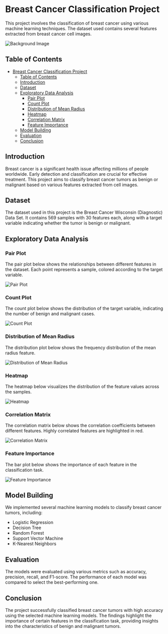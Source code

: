 # Breast Cancer Classification Project

This project involves the classification of breast cancer using various machine learning techniques. The dataset used contains several features extracted from breast cancer cell images.

![Background Image](./outputs/bg.jpg)

## Table of Contents

- [Breast Cancer Classification Project](#breast-cancer-classification-project)
  - [Table of Contents](#table-of-contents)
  - [Introduction](#introduction)
  - [Dataset](#dataset)
  - [Exploratory Data Analysis](#exploratory-data-analysis)
    - [Pair Plot](#pair-plot)
    - [Count Plot](#count-plot)
    - [Distribution of Mean Radius](#distribution-of-mean-radius)
    - [Heatmap](#heatmap)
    - [Correlation Matrix](#correlation-matrix)
    - [Feature Importance](#feature-importance)
  - [Model Building](#model-building)
  - [Evaluation](#evaluation)
  - [Conclusion](#conclusion)

## Introduction

Breast cancer is a significant health issue affecting millions of people worldwide. Early detection and classification are crucial for effective treatment. This project aims to classify breast cancer tumors as benign or malignant based on various features extracted from cell images.

## Dataset

The dataset used in this project is the Breast Cancer Wisconsin (Diagnostic) Data Set. It contains 569 samples with 30 features each, along with a target variable indicating whether the tumor is benign or malignant.

## Exploratory Data Analysis

### Pair Plot

The pair plot below shows the relationships between different features in the dataset. Each point represents a sample, colored according to the target variable.

![Pair Plot](./outputs/1.png)

### Count Plot

The count plot below shows the distribution of the target variable, indicating the number of benign and malignant cases.

![Count Plot](./outputs/2.png)

### Distribution of Mean Radius

The distribution plot below shows the frequency distribution of the mean radius feature.

![Distribution of Mean Radius](./outputs/3.png)

### Heatmap

The heatmap below visualizes the distribution of the feature values across the samples.

![Heatmap](./outputs/4.png)

### Correlation Matrix

The correlation matrix below shows the correlation coefficients between different features. Highly correlated features are highlighted in red.

![Correlation Matrix](./outputs/5.png)

### Feature Importance

The bar plot below shows the importance of each feature in the classification task.

![Feature Importance](./outputs/6.png)

## Model Building

We implemented several machine learning models to classify breast cancer tumors, including:

- Logistic Regression
- Decision Tree
- Random Forest
- Support Vector Machine
- K-Nearest Neighbors

## Evaluation

The models were evaluated using various metrics such as accuracy, precision, recall, and F1-score. The performance of each model was compared to select the best-performing one.

## Conclusion

The project successfully classified breast cancer tumors with high accuracy using the selected machine learning models. The findings highlight the importance of certain features in the classification task, providing insights into the characteristics of benign and malignant tumors.

